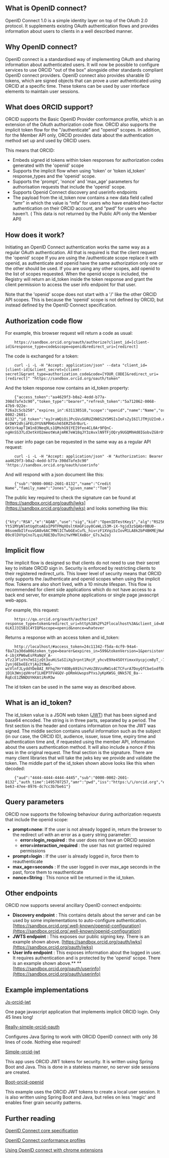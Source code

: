 ## **What is OpenID connect?** 

OpenID Connect 1.0 is a simple identity layer on top of the OAuth 2.0 protocol.  It supplements existing OAuth authentication flows and provides information about users to clients in a well described manner.  

## **Why OpenID connect?** 

OpenID connect is a standardised way of implementing OAuth and sharing information about authenticated users.  It will now be possible to configure services to use ORCID "out of the box" alongside other standards compliant OpenID connect providers.  OpenID connect also provides sharable ID tokens, which are signed objects that can prove a user authenticated using ORCID at a specific time.  These tokens can be used by user interface elements to maintain user sessions.

## **What does ORCID support?**

ORCID supports the Basic OpenID Provider conformance profile, which is an extension of the OAuth authorization code flow.   ORCID also supports the implicit token flow for the "/authenticate" and "openid" scopes. In addition, for the Member API only,  ORCID provides data about the authentication method set up and used by ORCID users.


This means that ORCID:

*   Embeds signed id tokens within token responses for authorization codes generated with the 'openid' scope
*   Supports the implicit flow when using 'token' or 'token id_token' response_types and the 'openid' scope. 
*   Supports the 'prompt', 'nonce' and 'max_age' parameters for authorisation requests that include the 'openid' scope.
*   Supports Openid Connect discovery and userinfo endpoints
*   The payload from the id_token now contains a new data field called “amr” in which the value is “mfa” for users who have enabled two-factor authentication on their ORCID account, and “pwd” for users who haven’t. ( This data is not returned by the Public API only the Member API)

## **How does it work?**

Initiating an OpenID Connect authentication works the same way as a regular OAuth authentication.  All that is required is that the client request the 'openid' scope If you are using the /authenticate scope replace it with openid, as authenticate and openid have the same authorization only one or the other should be used. If you are using any other scopes, add openid to the list of scopes requested. When the openid scope is included, the Registry will return an id_token inside the token response and grant the client permission to access the user info endpoint for that user.

Note that the 'openid' scope does not start with a '/' like the other ORCID API scopes.  This is because the 'openid' scope is not defined by ORCID, but instead defined by the OpenID Connect specification.

## **Authorization code flow**

For example, this browser request will return a code as usual:

```
    https://sandbox.orcid.org/oauth/authorize?client_id=[client-id]&response_type=code&scope=openid&redirect_uri=[redirect]
```

The code is exchanged for a token:

```
    curl -i -L -H "Accept: application/json" --data "client_id=[client-id]&client_secret=[client-secret]&grant_type=authorization_code&code=[YOUR_CODE]&redirect_uri=[redirect]" "https://sandbox.orcid.org/oauth/token"
```

And the token response now contains an id_token property:

```
    {"access_token":"aa4629f3-b0a2-4edd-b77a-398d7afe3c90","token_type":"bearer","refresh_token":"5a712062-0068-47b9-922e-f26a2c5cb250","expires_in":631138518,"scope":"openid","name":"Name","orcid":"0000-0002-2601-8132","id_token":"eyJraWQiOiJPcGVuSURUZXN0S2V5MSIsImFsZyI6IlJTMjU2In0.eyJhdWQiOiI0NDQ0LTQ0NDQtNDQ0NC00NDQ1Iiwic3ViIjoiMDAwMC0wMDAyLTI2MDEtODEzMiIsImF1dGhfdGltZSI6MTQ5NTcwNzI1NywiaXNzIjoiaHR0cHM6XC9cL29yY2lkLm9yZyIsImV4cCI6MTQ5NTcwNzg3MywiaWF0IjoxNDk1NzA3MjczLCJub25jZSI6Im4xIiwianRpIjoiZWFhNGQ1NjMtYmU2My00N2VlLTg5NzYtZGM3Y2MzYjdiZTYxIn0.Pt1wfwo7CHjYBKKgsCQiG4l3tHiDqIJ9t2PMSdBh568FK2gtPvVuuZHS-6rDWY2dhjaFELOYUVAPRHGsh65ERZ5drBurL-GKtUrkapT1W1n83Neq9Ls1QMshG91YEI9feo4CL0Ar9FQnC-ngHnSS37Ld3etkVO2meotWsAjmRK7eW18qJY3zAvxlN9TFjOQry9UGQMhHd0IGobvZG8rOfrXUJddXm7wcyK1RpgTdeZFhAfwJb1s1WQR1MUrDSIrP2BnLuAqPLPIoSRnvKP7vvZy3GkCRypaHPfEqZFq1iTZTNddlKCzrwb6bOF5HwuhE2c8CwiekAT7ku8s253fweQ"}
```

The user info page can be requested in the same way as a regular API request:

```
    curl -i -L -H "Accept: application/json" -H "Authorization: Bearer aa4629f3-b0a2-4edd-b77a-398d7afe3c90" 'https://sandbox.orcid.org/oauth/userinfo'
```

And will respond with a json document like this:

```
    {"sub":"0000-0002-2601-8132","name":"Credit Name","family_name":"Jones","given_name":"Tom"}
```

The public key required to check the signature can be found at [https://sandbox.orcid.org/oauth/jwks](https://sandbox.orcid.org/oauth/jwks) and looks something like this:

```
    {"kty":"RSA","e":"AQAB","use":"sig","kid":"OpenIDTestKey1","alg":"RS256","n":"qCtxWP2HppC8PBEXUh6b5RPECAzQS01khDwbxCSndO-YtS1MYpNlmtUgdtoAEoIP9TFMqXOsltKmGFioy0CeWLi53M-iX-Ygjd3zSQAbr0BU0-86somdbIlFxuvGA8v6AC7MNlICTwbGExCufL_hivrzF1XVqi5zIovM1LA8k2bP4BKMEjNwhGBGJ0E9KcQYv65foZr9K0C6YYJDFE6YqsHP_czvbI1ij7MfDvN5cwmHRGMGOyzDCmT_SmjoZAZ4vSXbl2wI5txIj70RLLSK4oahktb-09c0lDVYpCno7LqsLR8E3DuTUniYwYMHlXeBor_G7sJw2a}
```

## **Implicit flow**

The implicit flow is designed so that clients do not need to use their secret key to initiate ORCID sign in.  Security is enforced by restricting clients to their registered redirect_urls.  This lower level of security means that ORCID only supports the /authenticate and openid scopes when using the implicit flow.  Tokens are also short lived, with a 10 minute lifespan.  This flow is recommended for client side applications which do not have access to a back end server, for example phone applications or single page javascript web-apps.

For example, this request:

```
    https://qa.orcid.org/oauth/authorize?response_type=token&redirect_uri=http%3A%2F%2Flocalhost%3A&client_id=APP-6LKIJ3I5B1C4YIQP&scope=openid&nonce=whatever
```

Returns a response with an access token and id_token:

```
    http://localhost/#access_token=24c11342-f5da-4cf9-94a4-f8a72a30da00&token_type=bearer&expires_in=599&tokenVersion=1&persistent=false&id_token=eyJraWQiOiJxYS1vcmNpZC1vcmctcjlhZmw3cWY2aGNnN2c5bmdzenU1bnQ3Z3pmMGVhNmkiLCJhbGciOiJSUzI1NiJ9.eyJhdF9oYXNoIjoiMW52bXZBbVdwaVd0Z3ZKZW1DQmVYUSIsImF1ZCI6IkFQUC02TEtJSjNJNUIxQzRZSVFQIiwic3ViIjoiMDAwMC0wMDAyLTUwNjItMjIwOSIsImF1dGhfdGltZSI6MTUwNTk4Nzg2MiwiaXNzIjoiaHR0cHM6XC9cL29yY2lkLm9yZyIsIm5hbWUiOiJNciBDcmVkaXQgTmFtZSIsImV4cCI6MTUwNTk4ODQ2MywiZ2l2ZW5fbmFtZSI6IlRvbSIsImlhdCI6MTUwNTk4Nzg2Mywibm9uY2UiOiJ3aGF0ZXZlciIsImZhbWlseV9uYW1lIjoiRGVtIiwianRpIjoiY2U0YzlmNWUtNTBkNC00ZjhiLTliYzItMmViMTI0ZDVkNmNhIn0.hhhts2-4-ibjXPW6wEsFRaNqV_A-vTz2JFloYn7mS1jzQt3xuHiSaSIiXg3rpnt1RojF_yhcvE9Xe4SOtYimxxVycpjcm8yT_-7lUSrc46UCt9qW6gV7L7KQyKDjNl23wVwIifpRD2JSnx6WbuC0GhAxB5-2ynj6EbeEEcYjAy2tNwG-wcVlnfJLyddYDe8AI_RFhq7HrY4OByA91hiYvHzZ8VzoRW1s4CTCFurA7DoyQfCbeSxdfBuDQbjAzXuZB5-jD1k3WnjqVHrof1LHEPTFV4GQV-pDRmkUwspsPYxsJyKpKWSG_ONk57E_Ba--RqEcE1ZNNDUYHXAtiRnM3w
```

The  id token can be used in the same way as described above.

## **What is an id_token?** 

The id_token value is a JSON web token ([JWT](https://jwt.io/)) that has been signed and base64 encoded. The string is in three parts, separated by a period.  The first section is the header and contains information on how the JWT was signed.  The middle section contains useful information such as the subject (in our case, the ORCID ID), audience, issuer, issue time, expiry time and authentication time and, if requested using the member API, information about the users authentication method.  It will also include a nonce if this was in the original request.  The final section is the signature.  There are many client libraries that will take the jwks key we provide and validate the token.  The middle part of the id_token shown above looks like this when decoded:

```
    {"aud":"4444-4444-4444-4445","sub":"0000-0002-2601-8132","auth_time":1495707257,"amr":"pwd","iss":"https:\/\/orcid.org","exp":1495707873,"iat":1495707273,"nonce":"n1","jti":"eaa4d563-be63-47ee-8976-dc7cc3b7be61"}
```

## **Query parameters** 

ORCID now supports the following behaviour during authorization requests that include the openid scope:

*   **prompt=none**:  If the user is not already logged in, return the browser to the redirect url with an error as a query string parameter:
    *   **error=login_required**  : the user does not have an ORCID session
    *   **error=interaction_required** : the user has not granted required permissions
*   **prompt=login** :  If the user is already logged in, force them to reauthenticate
*   **max_age=seconds** :  If the user logged in over max_age seconds in the past, force them to reauthenticate
*   **nonce=String** :  This nonce will be returned in the id_token.

## **Other endpoints** 

ORCID now supports several ancillary OpenID connect endpoints:

*   **Discovery endpoint** : This contains details about the server and can be used by some implementations to auto-configure authentication.
[https://sandbox.orcid.org/.well-known/openid-configuration](https://sandbox.orcid.org/.well-known/openid-configuration)
*   **JWTS endpoint** : This exposes our public signing key.  There is an example shown above.
[https://sandbox.orcid.org/oauth/jwks](https://sandbox.orcid.org/oauth/jwks)
*   **User info endpoint** : This exposes information about the logged in user.  It requires authentication and is protected by the 'openid' scope.  There is an example shown above.**
**[https://sandbox.orcid.org/oauth/userinfo](https://sandbox.orcid.org/oauth/userinfo)

## **Example implementations** 

[Js-orcid-jwt](https://github.com/ORCID/orcid-spring-oauth-examples/tree/master/js-orcid-jwt)

One page javascript application that implements implicit ORCID login.  Only 45 lines long!

[Really-simple-orcid-oauth](https://github.com/ORCID/orcid-spring-oauth-examples/tree/master/really-simple-orcid-oauth)

Configures Java Spring to work with ORCID OpenID connect with only 36 lines of code.  Nothing else required!

[Simple-orcid-jwt](https://github.com/ORCID/orcid-spring-oauth-examples/tree/master/boot-orcid-jwt)

This app uses ORCID JWT tokens for security. It is written using Spring Boot and Java.  This is done in a stateless manner, no server side sessions are created.

[Boot-orcid-openid](https://github.com/ORCID/orcid-spring-oauth-examples/tree/master/boot-orcid-openid)

This example uses the ORCID JWT tokens to create a local user session.  It is also written using Spring Boot and Java, but relies on less 'magic' and enables finer grain security patterns.

## **Further reading**

[OpenID Connect core specification](http://openid.net/specs/openid-connect-core-1_0.html)

[OpenID Connect conformance profiles](http://openid.net/wordpress-content/uploads/2016/12/OpenID-Connect-Conformance-Profiles.pdf)

[Using OpenID connect with chrome extensions](https://developer.chrome.com/apps/app_identity#non)
